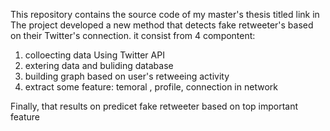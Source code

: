 This repository contains the source code of my master's thesis titled 
link in 
The project developed a new method that detects fake retweeter's based on their Twitter's connection. it consist from 4 compontent: <br>
<ol>
<li> colloecting data Using Twitter API </li>
<li> extering data and buliding database </li> 
<li> building graph based on user's retweeing activity </li>
<li> extract some feature: temoral , profile,  connection in network </li>
</ol>
Finally, that results on predicet fake retweeter based on top important feature  <br>
